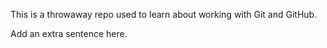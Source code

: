 This is a throwaway repo used to learn about working with Git and GitHub.

Add an extra sentence here.
